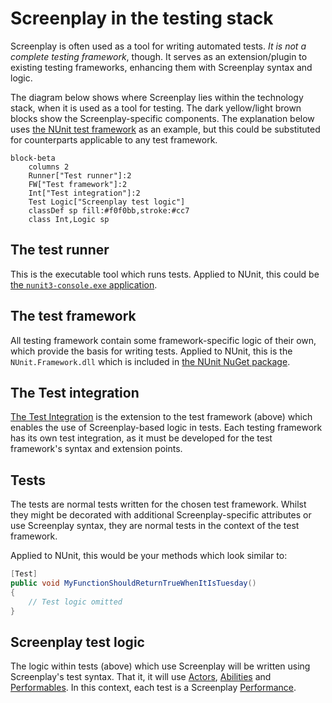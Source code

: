 # Screenplay in the testing stack

Screenplay is often used as a tool for writing automated tests.
_It is not a complete testing framework_, though.
It serves as an extension/plugin to existing testing frameworks, enhancing them with Screenplay syntax and logic.

The diagram below shows where Screenplay lies within the technology stack, when it is used as a tool for testing.
The dark yellow/light brown blocks show the Screenplay-specific components.
The explanation below uses [the NUnit test framework] as an example, but this could be substituted for counterparts applicable to any test framework.

```mermaid
block-beta
    columns 2
    Runner["Test runner"]:2
    FW["Test framework"]:2
    Int["Test integration"]:2
    Test Logic["Screenplay test logic"]
    classDef sp fill:#f0f0bb,stroke:#cc7
    class Int,Logic sp
```

[the NUnit test framework]: https://nunit.org

## The test runner

This is the executable tool which runs tests.
Applied to NUnit, this could be [the `nunit3-console.exe` application].

[the `nunit3-console.exe` application]: https://docs.nunit.org/articles/nunit/running-tests/Console-Command-Line.html

## The test framework

All testing framework contain some framework-specific logic of their own, which provide the basis for writing tests.
Applied to NUnit, this is the `NUnit.Framework.dll` which is included in [the NUnit NuGet package].

[the NUnit NuGet package]: https://www.nuget.org/packages/NUnit

## The Test integration

[The Test Integration] is the extension to the test framework (above) which enables the use of Screenplay-based logic in tests.
Each testing framework has its own test integration, as it must be developed for the test framework's syntax and extension points.

[The Test Integration]: ../glossary/Integration.md

## Tests

The tests are normal tests written for the chosen test framework.
Whilst they might be decorated with additional Screenplay-specific attributes or use Screenplay syntax, they are normal tests in the context of the test framework.

Applied to NUnit, this would be your methods which look similar to:

```csharp
[Test]
public void MyFunctionShouldReturnTrueWhenItIsTuesday()
{
    // Test logic omitted
}
```

## Screenplay test logic

The logic within tests (above) which use Screenplay will be written using Screenplay's test syntax.
That it, it will use [Actors], [Abilities] and [Performables].
In this context, each test is a Screenplay [Performance].

[Actors]: xref:CSF.Screenplay.Actor
[Abilities]: ../glossary/Ability.md
[Performables]: ../glossary/Performable.md
[Performance]: xref:CSF.Screenplay.IPerformance